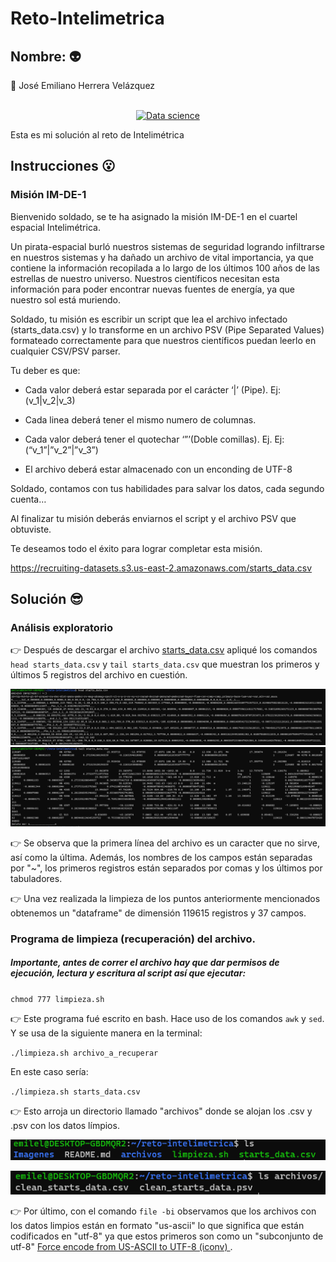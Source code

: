 # Reto-Intelimetrica

## Nombre: :alien:

:space_invader: José Emiliano Herrera Velázquez

<div align="center">
	<br>
	<a href="https://raw.githubusercontent.com/sindresorhus/css-in-readme-like-wat/main/readme.md">
		<img src="https://media0.giphy.com/media/SVCSsoKU5v6ZJLk07n/giphy.gif?cid=790b76117bed0624b9957059e56be86d39ee97e200035864&rid=giphy.gif&ct=g" width="800" height="400" alt="Data science">
	</a>
	<br>
</div>

Esta es mi solución al reto de Intelimétrica

## Instrucciones :open_mouth:

### Misión  IM-DE-1

Bienvenido soldado, se te ha asignado la misión IM-DE-1 en el cuartel espacial Intelimétrica.

Un pirata-espacial burló nuestros sistemas de seguridad logrando infiltrarse en nuestros sistemas y ha dañado un archivo de vital importancia, ya que contiene la información recopilada a lo largo de los últimos 100 años de las estrellas de nuestro universo. Nuestros científicos necesitan esta información para poder encontrar nuevas fuentes de energía, ya que nuestro sol está muriendo.

Soldado, tu misión es escribir un script que lea el archivo infectado (starts_data.csv) y lo transforme en un archivo PSV (Pipe Separated Values) formateado correctamente para que nuestros científicos puedan leerlo en cualquier CSV/PSV parser.

Tu deber es que:

- Cada valor deberá estar separada por el carácter ‘|’ (Pipe). Ej: (v_1|v_2|v_3)

- Cada linea deberá tener el mismo numero de columnas.

- Cada valor deberá tener el quotechar ‘”’(Doble comillas). Ej. Ej: (“v_1”|”v_2”|”v_3”)

- El archivo deberá estar almacenado con un enconding de UTF-8

Soldado, contamos con tus habilidades para salvar los datos, cada segundo cuenta…  


Al finalizar tu misión deberás enviarnos el script y el archivo PSV que obtuviste.

Te deseamos todo el éxito para lograr completar esta misión.

https://recruiting-datasets.s3.us-east-2.amazonaws.com/starts_data.csv

## Solución :sunglasses:

### Análisis exploratorio
:point_right: Después de descargar el archivo [starts_data.csv](https://recruiting-datasets.s3.us-east-2.amazonaws.com/starts_data.csv) apliqué los comandos `head starts_data.csv` y `tail starts_data.csv` que muestran los primeros y últimos 5 registros del archivo en cuestión.

![head](Imagenes/1.png)
![tail](Imagenes/2.png)

:point_right: Se observa que la primera línea del archivo es un caracter que no sirve, así como la última. Además, los nombres de los campos están separadas por "~", los primeros registros están separados por comas y los últimos por tabuladores. 

:point_right: Una vez realizada la limpieza de los puntos anteriormente mencionados obtenemos un "dataframe" de dimensión 119615 registros y 37 campos.

### Programa de limpieza (recuperación) del archivo.
##### Importante, antes de correr el archivo hay que dar permisos de ejecución, lectura y escritura al script así que ejecutar:

`chmod 777 limpieza.sh`

:point_right: Este programa fué escrito en bash. Hace uso de los comandos `awk` y `sed`. Y se usa de la siguiente manera en la terminal:

`./limpieza.sh archivo_a_recuperar`

En este caso sería:

`./limpieza.sh starts_data.csv`

:point_right: Esto arroja un directorio llamado "archivos" donde se alojan los .csv y .psv con los datos límpios.

![archivos](Imagenes/3.png)

![clean](Imagenes/4.png)

:point_right: Por último, con el comando `file -bi` observamos que los archivos con los datos limpios están en formato "us-ascii" lo que significa que están codificados en "utf-8" ya que estos primeros son como un "subconjunto de utf-8" [Force encode from US-ASCII to UTF-8 (iconv)
](https://stackoverflow.com/questions/11303405/force-encode-from-us-ascii-to-utf-8-iconv).

